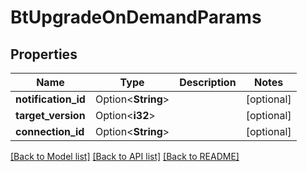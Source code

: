 # BtUpgradeOnDemandParams

## Properties

Name | Type | Description | Notes
------------ | ------------- | ------------- | -------------
**notification_id** | Option<**String**> |  | [optional]
**target_version** | Option<**i32**> |  | [optional]
**connection_id** | Option<**String**> |  | [optional]

[[Back to Model list]](../README.md#documentation-for-models) [[Back to API list]](../README.md#documentation-for-api-endpoints) [[Back to README]](../README.md)


